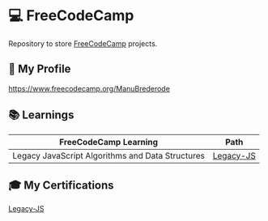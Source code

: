 # 💻 FreeCodeCamp

Repository to store [FreeCodeCamp](https://www.freecodecamp.org/) projects.

## :star2: My Profile

https://www.freecodecamp.org/ManuBrederode

## 📚 Learnings
| FreeCodeCamp Learning | Path |
|-------|---------|
| Legacy JavaScript Algorithms and Data Structures | [Legacy-JS](Legacy-JS) |

## :mortar_board: My Certifications
[Legacy-JS](https://www.freecodecamp.org/certification/ManuBrederode/javascript-algorithms-and-data-structures) 
